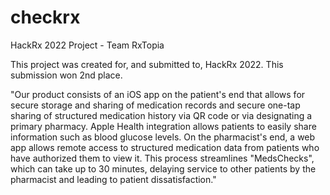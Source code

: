 # checkrx
HackRx 2022 Project - Team RxTopia

This project was created for, and submitted to, HackRx 2022. This submission won 2nd place. 

"Our product consists of an iOS app on the patient's end that allows for secure storage and sharing of medication records and secure one-tap sharing of structured medication history via QR code or via designating a primary pharmacy. Apple Health integration allows patients to easily share information such as blood glucose levels. On the pharmacist's end, a web app allows remote access to structured medication data from patients who have authorized them to view it. This process streamlines "MedsChecks", which can take up to 30 minutes, delaying service to other patients by the pharmacist and leading to patient dissatisfaction."
